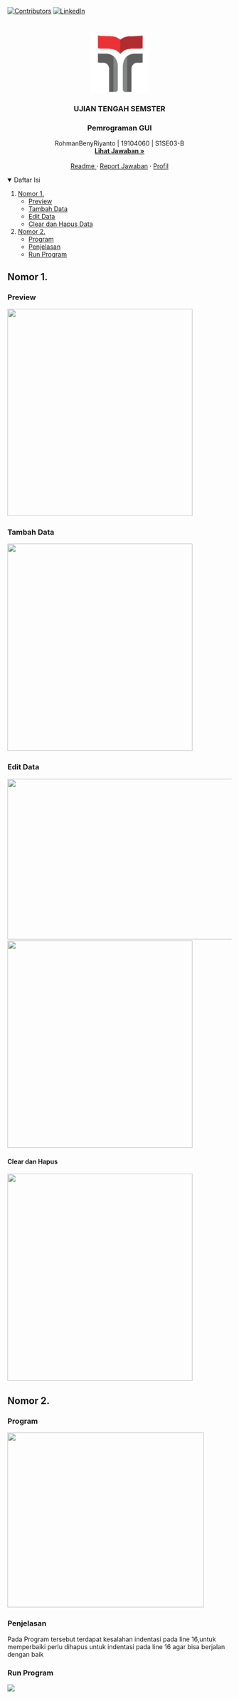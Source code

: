 [![Contributors][contributors-shield]][contributors-url]
[![LinkedIn][linkedin-shield]][linkedin-url]

<!-- PROJECT LOGO -->
<br />
<p align="center">
  <a href="https://github.com/RohmanBenyRiyanto/UTS-Pemrograman-GUI">
    <img src="images/logo.png" alt="Logo" width="130" height="130">
  </a>

  <h3 align="center">UJIAN TENGAH SEMSTER</h3>
  <h3 align="center">Pemrograman GUI</h3>

  <p align="center">
    RohmanBenyRiyanto | 19104060 | S1SE03-B
    <br />
    <a href="https://github.com/RohmanBenyRiyanto/UTS-Pemrograman-GUI"><strong>Lihat Jawaban »</strong></a>
    <br />
    <br />
    <a href="https://github.com/RohmanBenyRiyanto/UTS-Pemrograman-GUI#readme">Readme </a>
    ·
    <a href="https://github.com/RohmanBenyRiyanto/UTS-Pemrograman-GUI/issues">Report Jawaban</a>
    ·
    <a href="https://github.com/RohmanBenyRiyanto">Profil</a>
  </p>
</p>



<!-- TABLE OF CONTENTS -->
<details open="open">
  <summary>Daftar Isi</summary>
  <ol>
    <li>
      <a href="#nomor-1.">Nomor 1.</a>
      <ul>
        <li><a href="#preview">Preview</a></li>
        <li><a href="#tambah-data">Tambah Data</a></li>
        <li><a href="#edit-data">Edit Data</a></li>
        <li><a href="#clear-dan-hapus">Clear dan Hapus Data</a></li>
      </ul>
    </li>
    <li>
      <a href="#nomor-2">Nomor 2.</a>
      <ul>
        <li><a href="#program">Program</a></li>
        <li><a href="#penjelasan">Penjelasan</a></li>
        <li><a href="#run-program">Run Program</a></li>
      </ul>
  </ol>
</details>


## Nomor 1.

### Preview

<img src="https://user-images.githubusercontent.com/72520643/120766081-1246a600-c544-11eb-815d-4addfa674504.png" width="416" height="465">

### Tambah Data

<img src="https://user-images.githubusercontent.com/72520643/120766157-25f20c80-c544-11eb-8cfd-cdf9af2cc2fa.png" width="416" height="465">

### Edit Data

<img src="https://user-images.githubusercontent.com/72520643/120771717-b97a0c00-c549-11eb-9332-5477024d1edf.png" width="532" height="360">


<img src="https://user-images.githubusercontent.com/72520643/120772057-15dd2b80-c54a-11eb-9b33-f4efe0b70826.png" width="416" height="465">


#### Clear dan Hapus

<img src="https://user-images.githubusercontent.com/72520643/120766265-40c48100-c544-11eb-869a-7560118d3a5e.png" width="416" height="465">


## Nomor 2.

### Program

<img src="https://user-images.githubusercontent.com/72520643/120769329-3788e380-c547-11eb-9c15-daa7754d1b85.png" width="442" height="392">

### Penjelasan 

Pada Program tersebut terdapat kesalahan indentasi pada line 16,untuk memperbaiki perlu dihapus untuk indentasi pada line 16 agar bisa berjalan dengan baik

### Run Program

<img src="https://user-images.githubusercontent.com/72520643/120772313-62c10200-c54a-11eb-9bb5-0dd350843c8d.png">

[contributors-shield]: https://img.shields.io/github/contributors/github_RohmanBenyRiyanto/awesome-README-templates?style=for-the-badge
[contributors-url]: https://github.com/RohmanBenyRiyanto/UTS-Pemrograman-GUI/graphs/contributors
[linkedin-shield]: https://img.shields.io/badge/-LinkedIn-black.svg?style=for-the-badge&logo=linkedin&colorB=555
[linkedin-url]: https://www.linkedin.com/in/rohman-beny-0432921a7/
